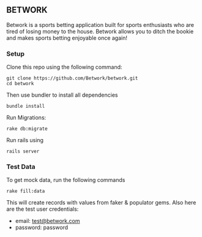 ## BETWORK 
Betwork is a sports betting application built for sports enthusiasts who are tired of losing money to the house. Betwork allows you to ditch the bookie and makes sports betting enjoyable once again!

### Setup 

Clone this repo using the following command:

```
git clone https://github.com/Betwork/betwork.git 
cd betwork 
```
Then use bundler to install all dependencies 

```
bundle install
```

Run Migrations:

```
rake db:migrate
```

Run rails using

```
rails server
```

### Test Data 
To get mock data, run the following commands
```
rake fill:data
```

This will create records with values from faker & populator gems. Also here are the test user credentials:

* email: test@betwork.com
* password: password